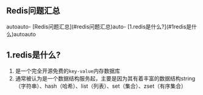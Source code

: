 ## Redis问题汇总


<!-- TOC -->autoauto- [Redis问题汇总](#redis问题汇总)auto- [1.redis是什么?](#1redis是什么)autoauto<!-- /TOC -->


## 1.redis是什么?
1. 是一个完全开源免费的`key-value`内存数据库
2. 通常被认为是一个数据结构服务起，主要是因为其有着丰富的数据结构string（字符串）、hash（哈希）、list（列表）、set（集合）、zset（有序集合）





